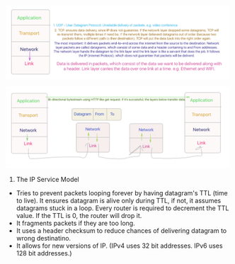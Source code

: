 ![overview](/img/4-layer-overview.png?raw=true)

![detail](/img/layer-detail.png?raw=true)

1. The IP Service Model
* Tries to prevent packets looping forever by having datagram's TTL (time to live). It ensures datagram is alive only during TTL, if not, it assumes datagrams stuck in a loop. Every router is required to decrement the TTL value. If the TTL is 0, the router will drop it. 
* It fragments packets if they are too long. 
* It uses a header checksum to reduce chances of delivering datagram to wrong destinatino. 
* It allows for new versions of IP. (IPv4 uses 32 bit addresses. IPv6 uses 128 bit addresses.)

